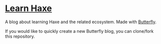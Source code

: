 # [Learn Haxe](http://ashes999.github.io/learnhaxe)

A blog about learning Haxe and the related ecosystem. Made with [Butterfly](https://github.com/ashes999/butterfly/).

If you would like to quickly create a new Butterfly blog, you can clone/fork this repository.
